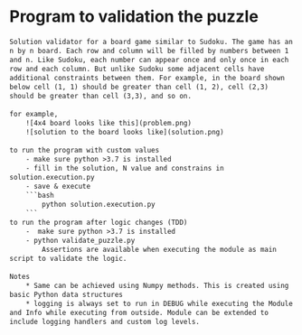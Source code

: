 # Program to validation the puzzle
    Solution validator for a board game similar to Sudoku. The game has an n by n board. Each row and column will be filled by numbers between 1 and n. Like Sudoku, each number can appear once and only once in each row and each column. But unlike Sudoku some adjacent cells have additional constraints between them. For example, in the board shown below cell (1, 1) should be greater than cell (1, 2), cell (2,3) should be greater than cell (3,3), and so on.

    for example,
        ![4x4 board looks like this](problem.png)
        ![solution to the board looks like](solution.png)

    to run the program with custom values
        - make sure python >3.7 is installed
        - fill in the solution, N value and constrains in solution.execution.py
        - save & execute
        ```bash
            python solution.execution.py
        ```
    to run the program after logic changes (TDD)
        -  make sure python >3.7 is installed
        - python validate_puzzle.py
            Assertions are available when executing the module as main script to validate the logic.

    Notes
        * Same can be achieved using Numpy methods. This is created using basic Python data structures
        * logging is always set to run in DEBUG while executing the Module and Info while executing from outside. Module can be extended to include logging handlers and custom log levels. 
